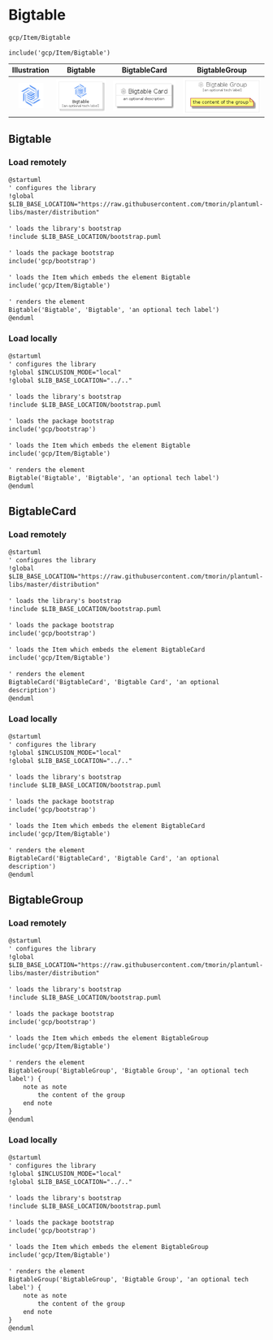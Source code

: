 # Bigtable


```text
gcp/Item/Bigtable
```

```text
include('gcp/Item/Bigtable')
```



| Illustration | Bigtable | BigtableCard | BigtableGroup |
| :---: | :---: | :---: | :---: |
| ![illustration for Illustration](../../gcp/Item/Bigtable.png) | ![illustration for Bigtable](../../gcp/Item/Bigtable.Local.png) | ![illustration for BigtableCard](../../gcp/Item/BigtableCard.Local.png) | ![illustration for BigtableGroup](../../gcp/Item/BigtableGroup.Local.png) |




## Bigtable

### Load remotely
```plantuml
@startuml
' configures the library
!global $LIB_BASE_LOCATION="https://raw.githubusercontent.com/tmorin/plantuml-libs/master/distribution"

' loads the library's bootstrap
!include $LIB_BASE_LOCATION/bootstrap.puml

' loads the package bootstrap
include('gcp/bootstrap')

' loads the Item which embeds the element Bigtable
include('gcp/Item/Bigtable')

' renders the element
Bigtable('Bigtable', 'Bigtable', 'an optional tech label')
@enduml
```

### Load locally
```plantuml
@startuml
' configures the library
!global $INCLUSION_MODE="local"
!global $LIB_BASE_LOCATION="../.."

' loads the library's bootstrap
!include $LIB_BASE_LOCATION/bootstrap.puml

' loads the package bootstrap
include('gcp/bootstrap')

' loads the Item which embeds the element Bigtable
include('gcp/Item/Bigtable')

' renders the element
Bigtable('Bigtable', 'Bigtable', 'an optional tech label')
@enduml
```

## BigtableCard

### Load remotely
```plantuml
@startuml
' configures the library
!global $LIB_BASE_LOCATION="https://raw.githubusercontent.com/tmorin/plantuml-libs/master/distribution"

' loads the library's bootstrap
!include $LIB_BASE_LOCATION/bootstrap.puml

' loads the package bootstrap
include('gcp/bootstrap')

' loads the Item which embeds the element BigtableCard
include('gcp/Item/Bigtable')

' renders the element
BigtableCard('BigtableCard', 'Bigtable Card', 'an optional description')
@enduml
```

### Load locally
```plantuml
@startuml
' configures the library
!global $INCLUSION_MODE="local"
!global $LIB_BASE_LOCATION="../.."

' loads the library's bootstrap
!include $LIB_BASE_LOCATION/bootstrap.puml

' loads the package bootstrap
include('gcp/bootstrap')

' loads the Item which embeds the element BigtableCard
include('gcp/Item/Bigtable')

' renders the element
BigtableCard('BigtableCard', 'Bigtable Card', 'an optional description')
@enduml
```

## BigtableGroup

### Load remotely
```plantuml
@startuml
' configures the library
!global $LIB_BASE_LOCATION="https://raw.githubusercontent.com/tmorin/plantuml-libs/master/distribution"

' loads the library's bootstrap
!include $LIB_BASE_LOCATION/bootstrap.puml

' loads the package bootstrap
include('gcp/bootstrap')

' loads the Item which embeds the element BigtableGroup
include('gcp/Item/Bigtable')

' renders the element
BigtableGroup('BigtableGroup', 'Bigtable Group', 'an optional tech label') {
    note as note
        the content of the group
    end note
}
@enduml
```

### Load locally
```plantuml
@startuml
' configures the library
!global $INCLUSION_MODE="local"
!global $LIB_BASE_LOCATION="../.."

' loads the library's bootstrap
!include $LIB_BASE_LOCATION/bootstrap.puml

' loads the package bootstrap
include('gcp/bootstrap')

' loads the Item which embeds the element BigtableGroup
include('gcp/Item/Bigtable')

' renders the element
BigtableGroup('BigtableGroup', 'Bigtable Group', 'an optional tech label') {
    note as note
        the content of the group
    end note
}
@enduml
```


